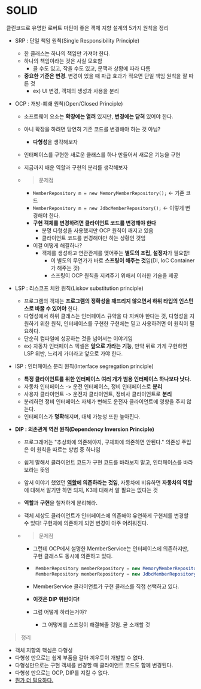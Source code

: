 # SOLID

클린코드로 유명한 로버트 마틴이 좋은 객체 지향 설계의 5가지 원칙을 정리

- SRP : 단일 책임 원칙(Single Responsibility Principle)
    - 한 클래스는 하나의 책임만 가져야 한다.
    - 하나의 책임이라는 것은 사실 모호함
        - 클 수도 있고, 작을 수도 있고, 문맥과 상황에 따라 다름
    - **중요한 기준은 변경**. 변경이 있을 때 파급 효과가 적으면 단일 책임 원칙을 잘 따른 것
        - ex) UI 변경, 객체의 생성과 사용을 분리

- OCP : 개방-폐쇄 원칙(Open/Closed Principle)

    - 소프트웨어 요소는 **확장에는 열려** 있지만, **변경에는 닫혀** 있어야 한다.

    - 아니 확장을 하려면 당연히 기존 코드를 변경해야 하는 것 아님?

        - **다형성**을 생각해보자

    - 인터페이스를 구현한 새로운 클래스를 하나 만들어서 새로운 기능을 구현

    - 지금까지 배운 역할과 구현의 분리를 생각해보자

    - > 문제점

        - `MemberRepository m = new MemoryMemberRepository();` <- 기존 코드
        - `MemberRepository m = new JdbcMemberRepository();` <- 이렇게 변경해야 한다.
        - **구현 객체를 변경하려면 클라이언트 코드를 변경해야 한다**
            - 분명 다형성을 사용했지만 OCP 원칙이 깨지고 있음
            - 클라이언트 코드를 변경해야만 하는 상황인 것임
        - 이걸 어떻게 해결하나?
            - 객체를 생성하고 연관관계를 맺어주는 **별도의 조립, 설정자**가 필요함!
                - 이 별도의 무언가가 바로 **스프링이 해주는 것**임(DI, IoC Container가 해주는 것)
                - 스프링이 OCP 원칙을 지켜주기 위해서 이러한 기술을 제공

- LSP : 리스코프 치환 원칙(Liskov substitution principle)

    - 프로그램의 객체는 **프로그램의 정확성을 깨뜨리지 않으면서 하위 타입의 인스턴스로 바꿀 수 있어야** 한다.
    - 다형성에서 하위 클래스는 인터페이스 규약을 다 지켜야 한다는 것, 다형성을 지원하기 위한 원칙, 인터페이스를 구현한 구현체는 믿고 사용하려면 이 원칙이 필요하다.
    - 단순히 컴파일에 성공하는 것을 넘어서는 이야기임
    - ex) 자동차 인터페이스 엑셀은 **앞으로 가라는 기능**, 만약 뒤로 가게 구현하면 LSP 위반, 느리게 가더라고 앞으로 가야 한다.

- ISP : 인터페이스 분리 원칙(Interface segregation principle)
    - **특정 클라이언트를 위한 인터페이스 여러 개가 범용 인터페이스 하나보다 낫다.**
    - 자동차 인터페이스 -> 운전 인터페이스, 정비 인터페이스로 **분리**
    - 사용자 클라이언트 -> 운전자 클라이언트, 정비사 클라이언트로 **분리**
    - 분리하면 정비 인터페이스 자체가 변해도 운전자 클라이언트에 영향을 주지 않는다.
    - 인터페이스가 **명확**해지며, 대체 가능성 또한 높아진다.

- **DIP : 의존관계 역전 원칙(Dependency Inversion Principle)**

    - 프로그래머는 "추상화에 의존해야지, 구체화에 의존하면 안된다." 의존성 주입은 이 원칙을 따르는 방법 중 하나임

    - 쉽게 말해서 클라이언트 코드가 구현 코드를 바라보지 말고, 인터페이스를 바라보라는 뜻임

    - 앞서 이야기 했었던 **<u>역할</u>에 의존하라는 것임**, 자동차에 비유하면 **자동차의 역할**에 대해서 알기만 하면 되지, K3에 대해서 알 필요는 없다는 것

    - **역할**과 **구현**을 철저하게 분리해라.

    - 객체 세상도 클라이언트가 인터페이스에 의존해야 유연하게 구현체를 변경할 수 있다! 구현체에 의존하게 되면 변경이 아주 어려워진다.

    - > 문제점
        - 그런데 OCP에서 설명한 MemberService는 인터페이스에 의존하지만, 구현 클래스도 동시에 의존하고 있다.
        -  ```java
            MemberRepository memberRepository = new MemoryMemberRepository();
            MemberRepository memberRepository = new JdbcMemberRepository();
            ```

        - MemberService 클라이언트가 구현 클래스를 직접 선택하고 있다.

        - **이것은 DIP 위반이다!**

        - 그럼 어떻게 하라는거야?

            - 그 어떻게를 스프링이 해결해줄 것임. 곧 소개할 것

> 정리

- 객체 지향의 핵심은 다형성
- 다형성 만으로는 쉽게 부품을 갈아 끼우듯이 개발할 수 없다.
- 다형성만으로는 구현 객체를 변경할 때 클라이언트 코드도 함께 변경된다.
- 다형성 만으로는 OCP, DIP를 지킬 수 없다.
- [뭔가 더 필요하다.](객체지향설계와%20스프링.md)